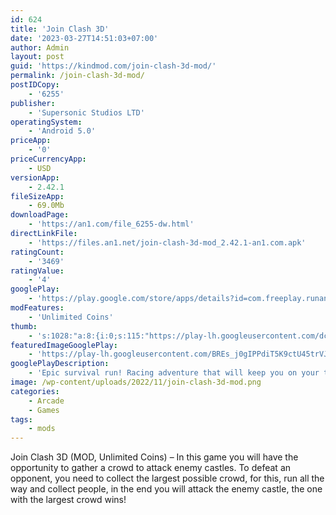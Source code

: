 ```yaml
---
id: 624
title: 'Join Clash 3D'
date: '2023-03-27T14:51:03+07:00'
author: Admin
layout: post
guid: 'https://kindmod.com/join-clash-3d-mod/'
permalink: /join-clash-3d-mod/
postIDCopy:
    - '6255'
publisher:
    - 'Supersonic Studios LTD'
operatingSystem:
    - 'Android 5.0'
priceApp:
    - '0'
priceCurrencyApp:
    - USD
versionApp:
    - 2.42.1
fileSizeApp:
    - 69.0Mb
downloadPage:
    - 'https://an1.com/file_6255-dw.html'
directLinkFile:
    - 'https://files.an1.net/join-clash-3d-mod_2.42.1-an1.com.apk'
ratingCount:
    - '3469'
ratingValue:
    - '4'
googlePlay:
    - 'https://play.google.com/store/apps/details?id=com.freeplay.runandfight'
modFeatures:
    - 'Unlimited Coins'
thumb:
    - 's:1028:"a:8:{i:0;s:115:"https://play-lh.googleusercontent.com/dc_BGNgMmlRgZjwzfcJYRxVf9_GCKKAYFe-2FnQ3FAYmQ2ezHTR9I7g2QCggqtNuVGM=w526-h296";i:1;s:116:"https://play-lh.googleusercontent.com/jGjPZiyqiJgNc4To-Tq-TmHTUXtS5wCHna_6k2HXv3lO-cE5_VcGvEjYXu4n51VnR4sT=w526-h296";i:2;s:116:"https://play-lh.googleusercontent.com/a5wKTx6WZmwpKcbpKXwhVpntWrg_J65kTlcrIIfRbk6VjuBadUrrLreQZgxvOGbTvKhB=w526-h296";i:3;s:114:"https://play-lh.googleusercontent.com/qeXS04Uw6dK4f92Ts8w24wGc0KnJSZ9Yh0qFhVfWk8QNzGNY1W9xjt3MdeOSLtS8AQ=w526-h296";i:4;s:114:"https://play-lh.googleusercontent.com/eTeqClEHxdAHCe0tltIIfd4PxdzcAA5nceifWSxCSELSOpX4vZ8l3Y36vwMW2dLnxw=w526-h296";i:5;s:115:"https://play-lh.googleusercontent.com/7lXu7pX0Fj30R2I7_mgrHn7tbzR6jyeNbXKpg0glofzfv-a82rNb_VPcdwBeZfLO2k4=w526-h296";i:6;s:114:"https://play-lh.googleusercontent.com/RE2xm4mGXTmDf0wAwW8u0x1zyXzfS-IPUFjhCJbNqpTJW1j-FwljGKn1Xnm4v_C3Ew=w526-h296";i:7;s:114:"https://play-lh.googleusercontent.com/OBIr9Wh2mGfNQK1QQd4iwj_zmDfzHEJ-l5B70NuK6dFndG9VYmF7sacuRFigjUo6ag=w526-h296";}";'
featuredImageGooglePlay:
    - 'https://play-lh.googleusercontent.com/BREs_j0gIPPdiT5K9ctU45trVJ4WeOOgB3TgieTo-cGul6VE9iYYfW4nnQTMaqm4xwQ'
googlePlayDescription:
    - 'Epic survival run! Racing adventure that will keep you on your toes till the very end!Race, Clash, and Win!.Get your gang together, run with the.'
image: /wp-content/uploads/2022/11/join-clash-3d-mod.png
categories:
    - Arcade
    - Games
tags:
    - mods
---
```


Join Clash 3D (MOD, Unlimited Coins) – In this game you will have the opportunity to gather a crowd to attack enemy castles. To defeat an opponent, you need to collect the largest possible crowd, for this, run all the way and collect people, in the end you will attack the enemy castle, the one with the largest crowd wins!